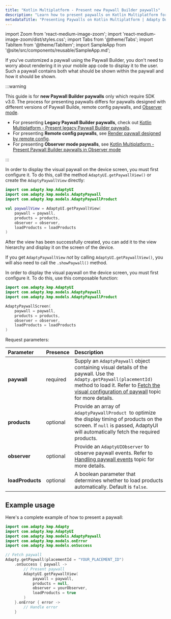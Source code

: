 ```yaml
---
title: "Kotlin Multiplatform - Present new Paywall Builder paywalls"
description: "Learn how to present paywalls on Kotlin Multiplatform for effective monetization."
metadataTitle: "Presenting Paywalls on Kotlin Multiplatform | Adapty Docs"
---
```


import Zoom from 'react-medium-image-zoom';
import 'react-medium-image-zoom/dist/styles.css';
import Tabs from '@theme/Tabs';
import TabItem from '@theme/TabItem';
import SampleApp from '@site/src/components/reusable/SampleApp.md'; 

If you've customized a paywall using the Paywall Builder, you don't need to worry about rendering it in your mobile app code to display it to the user. Such a paywall contains both what should be shown within the paywall and how it should be shown.

:::warning

This guide is for **new Paywall Builder paywalls** only which require SDK v3.0. The process for presenting paywalls differs for paywalls designed with different versions of Paywall Builde, remote config paywalls, and [Observer mode](observer-vs-full-mode).

- For presenting **Legacy Paywall Builder paywalls**, check out [Kotlin Multiplatform - Present legacy Paywall Builder paywalls](kotlin-multiplatform-present-paywalls-legacy).
- For presenting **Remote config paywalls**, see [Render paywall designed by remote config](present-remote-config-paywalls).
- For presenting **Observer mode paywalls**, see [Kotlin Multiplatform - Present Paywall Builder paywalls in Observer mode](kotlin-multiplatform-present-paywall-builder-paywalls-in-observer-mode)

:::

<Tabs groupId="current-os" queryString>
<TabItem value="views" label="Views" default>

In order to display the visual paywall on the device screen, you must first configure it. To do this, call the method `AdaptyUI.getPaywallView()` or create the `AdaptyPaywallView` directly:

```kotlin showLineNumbers
import com.adapty.kmp.AdaptyUI
import com.adapty.kmp.models.AdaptyPaywall
import com.adapty.kmp.models.AdaptyPaywallProduct

val paywallView = AdaptyUI.getPaywallView(
    paywall = paywall,
    products = products,
    observer = observer,
    loadProducts = loadProducts
)
```

After the view has been successfully created, you can add it to the view hierarchy and display it on the screen of the device.

If you get `AdaptyPaywallView` _not_ by calling `AdaptyUI.getPaywallView()`, you will also need to call the `.showPaywall()` method.

</TabItem>
<TabItem value="compose" label="Jetpack Compose" default>

In order to display the visual paywall on the device screen, you must first configure it. To do this, use this composable function:

```kotlin showLineNumbers
import com.adapty.kmp.AdaptyUI
import com.adapty.kmp.models.AdaptyPaywall
import com.adapty.kmp.models.AdaptyPaywallProduct

AdaptyPaywallScreen(
    paywall = paywall,
    products = products,
    observer = observer,
    loadProducts = loadProducts
)
```
</TabItem>
</Tabs>

Request parameters:

| Parameter                     | Presence | Description                                                  |
| :---------------------------- | :------- | :----------------------------------------------------------- |
| **paywall**                   | required | Supply an `AdaptyPaywall` object containing visual details of the paywall. Use the `Adapty.getPaywall(placementId)` method to load it. Refer to [Fetch the visual configuration of paywall](get-pb-paywalls#fetch-the-view-configuration-of-paywall-designed-using-paywall-builder) topic for more details. |
| **products**                  | optional | Provide an array of `AdaptyPaywallProduct `to optimize the display timing of products on the screen. If `null` is passed, AdaptyUI will automatically fetch the required products. |
| **observer**                  | optional | Provide an `AdaptyUIObserver` to observe paywall events. Refer to [Handling paywall events](kotlin-multiplatform-handling-events)  topic for more details. |
| **loadProducts**              | optional | A boolean parameter that determines whether to load products automatically. Default is `false`. |

<SampleApp />

## Example usage

Here's a complete example of how to present a paywall:

```kotlin showLineNumbers
import com.adapty.kmp.Adapty
import com.adapty.kmp.AdaptyUI
import com.adapty.kmp.models.AdaptyPaywall
import com.adapty.kmp.models.onError
import com.adapty.kmp.models.onSuccess

// Fetch paywall
Adapty.getPaywall(placementId = "YOUR_PLACEMENT_ID")
    .onSuccess { paywall ->
        // Present paywall
        AdaptyUI.getPaywallView(
            paywall = paywall,
            products = null,
            observer = yourObserver,
            loadProducts = true
        )
    }.onError { error ->
        // Handle error
    }
``` 